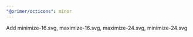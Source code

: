 ```yaml
---
"@primer/octicons": minor
---
```


Add minimize-16.svg, maximize-16.svg, maximize-24.svg, minimize-24.svg
